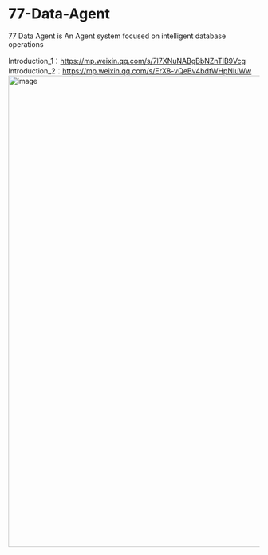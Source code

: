 # 77-Data-Agent
77 Data Agent is An Agent system focused on intelligent database operations

Introduction_1：https://mp.weixin.qq.com/s/7l7XNuNABgBbNZnTIB9Vcg
Introduction_2：https://mp.weixin.qq.com/s/ErX8-vQeBv4bdtWHpNIuWw
<img width="1914" height="946" alt="image" src="https://github.com/user-attachments/assets/faabc9c7-d51c-40c6-a6c6-671977a79a74" />
